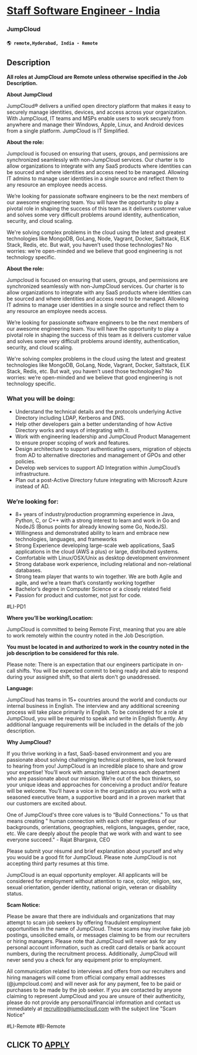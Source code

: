 # [Staff Software Engineer - India](https://www.remotewlb.com/apply/staff-software-engineer-india-122381)  
### JumpCloud  
#### `🌎 remote,Hyderabad, India - Remote`  

## Description

 **All roles at JumpCloud are Remote unless otherwise specified in the Job Description.**

  

 **About JumpCloud**

JumpCloud® delivers a unified open directory platform that makes it easy to securely manage identities, devices, and access across your organization. With JumpCloud, IT teams and MSPs enable users to work securely from anywhere and manage their Windows, Apple, Linux, and Android devices from a single platform. JumpCloud is IT Simplified.

  

  

 **About the role:**

Jumpcloud is focused on ensuring that users, groups, and permissions are synchronized seamlessly with non-JumpCloud services. Our charter is to allow organizations to integrate with any SaaS products where identities can be sourced and where identities and access need to be managed. Allowing IT admins to manage user identities in a single source and reflect them to any resource an employee needs access.

  

We’re looking for passionate software engineers to be the next members of our awesome engineering team. You will have the opportunity to play a pivotal role in shaping the success of this team as it delivers customer value and solves some very difficult problems around identity, authentication, security, and cloud scaling.

  

We're solving complex problems in the cloud using the latest and greatest technologies like MongoDB, GoLang, Node, Vagrant, Docker, Saltstack, ELK Stack, Redis, etc. But wait, you haven’t used those technologies? No worries: we’re open-minded and we believe that good engineering is not technology specific.

  

  

 **About the role:**

Jumpcloud is focused on ensuring that users, groups, and permissions are synchronized seamlessly with non-JumpCloud services. Our charter is to allow organizations to integrate with any SaaS products where identities can be sourced and where identities and access need to be managed. Allowing IT admins to manage user identities in a single source and reflect them to any resource an employee needs access.

  

We’re looking for passionate software engineers to be the next members of our awesome engineering team. You will have the opportunity to play a pivotal role in shaping the success of this team as it delivers customer value and solves some very difficult problems around identity, authentication, security, and cloud scaling.

  

We're solving complex problems in the cloud using the latest and greatest technologies like MongoDB, GoLang, Node, Vagrant, Docker, Saltstack, ELK Stack, Redis, etc. But wait, you haven’t used those technologies? No worries: we’re open-minded and we believe that good engineering is not technology specific.

  

  

### What you will be doing:

* Understand the technical details and the protocols underlying Active Directory including LDAP, Kerberos and DNS.
* Help other developers gain a better understanding of how Active Directory works and ways of integrating with it.
* Work with engineering leadership and JumpCloud Product Management to ensure proper scoping of work and features.
* Design architecture to support authenticating users, migration of objects from AD to alternative directories and management of GPOs and other policies.
* Develop web services to support AD Integration within JumpCloud’s infrastructure.
* Plan out a post-Active Directory future integrating with Microsoft Azure instead of AD.

  

### We’re looking for:

* 8+ years of industry/production programming experience in Java, Python, C, or C++ with a strong interest to learn and work in Go and NodeJS (Bonus points for already knowing some Go, NodeJS).
* Willingness and demonstrated ability to learn and embrace new technologies, languages, and frameworks
* Strong Experience developing large-scale web applications, SaaS applications in the cloud (AWS a plus) or large, distributed systems. 
* Comfortable with Linux/OSX/Unix as desktop development environment
* Strong database work experience, including relational and non-relational databases.
* Strong team player that wants to win together. We are both Agile and agile, and we’re a team that’s constantly working together
* Bachelor’s degree in Computer Science or a closely related field
* Passion for product and customer, not just for code.

  

#LI-PD1

  

 **Where you’ll be working/Location:**

JumpCloud is committed to being Remote First, meaning that you are able to work remotely within the country noted in the Job Description.

  

 **You must be located in and authorized to work in the country noted in the job description to be considered for this role.**

  

Please note: There is an expectation that our engineers participate in on-call shifts. You will be expected commit to being ready and able to respond during your assigned shift, so that alerts don't go unaddressed.

  

 **Language:**

JumpCloud has teams in 15+ countries around the world and conducts our internal business in English. The interview and any additional screening process will take place primarily in English. To be considered for a role at JumpCloud, you will be required to speak and write in English fluently. Any additional language requirements will be included in the details of the job description.

  

 **Why JumpCloud?**

If you thrive working in a fast, SaaS-based environment and you are passionate about solving challenging technical problems, we look forward to hearing from you! JumpCloud is an incredible place to share and grow your expertise! You’ll work with amazing talent across each department who are passionate about our mission. We’re out of the box thinkers, so your unique ideas and approaches for conceiving a product and/or feature will be welcome. You’ll have a voice in the organization as you work with a seasoned executive team, a supportive board and in a proven market that our customers are excited about.

One of JumpCloud's three core values is to “Build Connections.” To us that means creating " human connection with each other regardless of our backgrounds, orientations, geographies, religions, languages, gender, race, etc. We care deeply about the people that we work with and want to see everyone succeed." - Rajat Bhargava, CEO

Please submit your résumé and brief explanation about yourself and why you would be a good fit for JumpCloud. Please note JumpCloud is not accepting third party resumes at this time.

JumpCloud is an equal opportunity employer. All applicants will be considered for employment without attention to race, color, religion, sex, sexual orientation, gender identity, national origin, veteran or disability status.

  

 **Scam Notice:**

Please be aware that there are individuals and organizations that may attempt to scam job seekers by offering fraudulent employment opportunities in the name of JumpCloud. These scams may involve fake job postings, unsolicited emails, or messages claiming to be from our recruiters or hiring managers. Please note that JumpCloud will never ask for any personal account information, such as credit card details or bank account numbers, during the recruitment process. Additionally, JumpCloud will never send you a check for any equipment prior to employment.

  

All communication related to interviews and offers from our recruiters and hiring managers will come from official company email addresses (@jumpcloud.com) and will never ask for any payment, fee to be paid or purchases to be made by the job seeker. If you are contacted by anyone claiming to represent JumpCloud and you are unsure of their authenticity, please do not provide any personal/financial information and contact us immediately at recruiting@jumpcloud.com with the subject line "Scam Notice"

#LI-Remote #BI-Remote

  
## CLICK TO [APPLY](https://www.remotewlb.com/apply/staff-software-engineer-india-122381)

